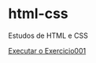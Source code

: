 # html-css
 Estudos de HTML e CSS

<a href="https://gustavohop.github.io/html-css/exercicios/ex001/"> Executar o Exercicio001 </a>